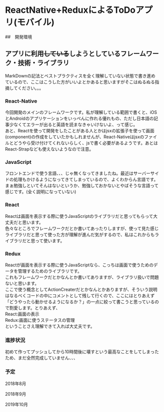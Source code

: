 # ReactNative+ReduxによるToDoアプリ(モバイル)

##　開発環境

## アプリに利用~~している~~しようとしているフレームワーク・技術・ライブラリ 
MarkDownの記法とベストプラクティスを全く理解していない状態で書き進めているので、ここはこうした方がいいよとかあると思いますがそこはぬるぬる指摘してください。。。<br>

### React-Native
今回開発のメインのフレームワークです。私が理解している範囲で書くと、iOSとAndroidのアプリケーションをいっぺんに作れる優れもの、ただし日本語の記事少なくてエラーが出ると英語を読まなきゃいけないよ、って感じ。<br>
あと、Reactを使って開発をしたことがある人とかはjsxの拡張子を使って画面(component)の作成をしていたかもしれませんが、React-Nativeはjsxのファイルとどうやら受け付けてくれないらしく、jsで書く必要があるようです。あとはReact-Strapなども使えないようなので注意。

### JavaScript
フロントエンドで使う言語、、、じゃ無くなってきましたね。最近はサーバーサイドの処理もかけるようになってきてしまっているので、よくわからん言語です。まぁ勉強しといてそんはないというか、勉強しておかないとやばそうな言語って感じです。(全く説明になっていない)
### React
Reactは画面を表示する際に使うJavaScriptのライブラリだと思ってもらって大丈夫だと思います。<br>
色々なところでフレームワークだとか書いてあったりしますが、使って見た感じライブラリだと思って使った方が理解が進んだ気がするので、私はこれからもライブラリだと思って使います。

### Redux
Reactが画面を表示する際に使うJavaScriptなら、こっちは画面で使うためのデータを管理するためのライブラリです。<br>
これもフレームワークだとかなんとか書いてありますが、ライブラリ扱いで問題ないと思います。<br>
ここで使う概念としてActionCreaterだとかなんとかありますが、そういう説明はなるべくコードの中にコメントとして残して行くので、ここにはとりあえず「どうやったら動かせるようになるか？」の一点に絞って書こうと思っているので割愛します。とりあえず、<br>
React:画面の表示<br>
Redux:画面に使うステータスの管理<br>
ということさえ理解できて入れば大丈夫です。
<!--
## クローンからの実行方法
とりあえずクローンして動かしたいという人の為に、クローンしたあとにどうやってこれを動かすかをまず書いて行きます。
(ファイルの構成などについても書いて行きます。ちょっとずつ頑張って書いて行きマンモス)
-->

### 進捗状況
初めて作ってプッシュしてから10時間後に壊すという最高なことをしてしまったため、まだ全然完成していません、、、<br>

### 予定
2018年8月<br>

2018年9月<br>

2019年10月<br>

